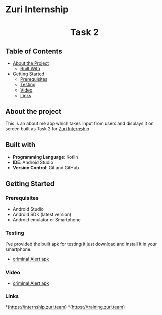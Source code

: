 # Zuri Internship

# <div align="center">Task 2</div>




## Table of Contents

* [About the Project](#about-the-project)
  * [Built With](#built-with)
* [Getting Started](#getting-started)
  * [Prerequisites](#prerequisites)
  * [Testing](#testing)
  * [Video](#video)  
  * [Links](#links)


## About the project
This is an about me app which takes input from users and displays it on screen built as Task 2 for [Zuri Internship](https://training.zuri.team)
 
 ## Built with
 
- **Programming Language**: Kotlin
- **IDE**: Android Studio
- **Version Control**: Git and GitHub


## Getting Started

### Prerequisites   
 * Android Studio
 * Android SDK (latest version)
 * Android emulator or Smartphone


### Testing
I've provided the built apk for testing it just download and install it in your smartphone.

 * [criminal Alert apk](https://github.com/bingJunior/CodeWarriors/tree/master/apk)

### Video

 * [criminal Alert apk](https://github.com/bingJunior/CodeWarriors/tree/master/apk)

### Links

 *(https://internship.zuri.team)
 *(https://training.zuri.team)
 
